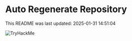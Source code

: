 # Auto Regenerate Repository

This README was last updated: 2025-01-31 14:51:04

 ![TryHackMe](https://tryhackme.com/badge/533634)